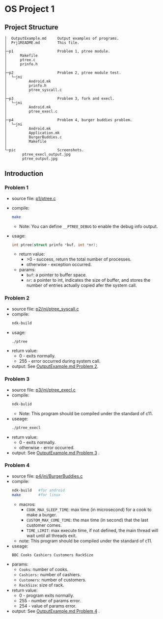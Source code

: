 # OS Project 1

## Project Structure
```
│  OutputExample.md     Output examples of programs.
│  Prj1README.md        This file.
│
├─p1                    Problem 1, ptree module.
│      Makefile
│      ptree.c
│      prinfo.h
│
├─p2                    Problem 2, ptree module test.
│  └─jni
│          Android.mk
│          prinfo.h
│          ptree_syscall.c
│
├─p3                    Problem 3, fork and execl.
│  └─jni
│          Android.mk
│          ptree_execl.c
│
├─p4                    Problem 4, burger buddies problem.
│  └─jni
│          Android.mk
│          Application.mk
│          BurgerBuddies.c
│          Makefile
│
└─pic                   Screenshots.
        ptree_execl_output.jpg
        ptree_output.jpg
```
## Introduction
### Problem 1
+ source file: [p1/ptree.c](p1/ptree.c)
+ compile:
    ```sh
    make
    ```
  + Note: You can define `__PTREE_DEBUG` to enable the debug info output.

+ usage:
    ```c
    int ptree(struct prinfo *buf, int *nr);
    ```
  + return value:
    + \>0 - success, return the total number of processes.
    + otherwise - exception occurred.
  + params:
    + `buf`: a pointer to buffer space.
    + `nr`: a pointer to int, indicates the size of buffer, and stores the number of entries actually copied afer the system call.
### Problem 2
+ source file: [p2/jni/ptree_syscall.c](p2/jni/ptree_syscall.c)
+ compile:
    ```sh
    ndk-build
    ```
+ usage:
    ```sh
    ./ptree
    ```
+ return value:
    + 0 - exits normally.
    + 255 - error occurred during system call.
+ output:
    See [OutputExample.md Problem 2](OutputExample.md#problem-2).
### Problem 3
+ source file: [p3/jni/ptree_execl.c](p3/jni/ptree_execl.c)
+ compile:
    ```sh
    ndk-bulid
    ```
    + Note: This program should be compiled under the standard of c11.
+ useage:
    ```sh
    ./ptree_execl
    ```
+ return value:
    + 0 - exits normally.
    + otherwise - error occurred.
+ output:
    See [OutputExample.md Problem 3](OutputExample.md#problem-3) .
### Problem 4
+ source file: [p4/jni/BurgerBuddies.c](p4/jni/BurgerBuddies.c)
+ compile:
    ```sh
    ndk-build   #for android
    make        #for linux
    ```
    + macros:
        + `COOK_MAX_SLEEP_TIME`: max time (in microsecond) for a cook to make a burger.
        + `CUSTOM_MAX_COME_TIME`: the max time (in second) that the last customer comes.
        + `TIME_LIMIT`: max execute time, if not defined, the main thread will wait until all threads exit.
    + note: This program should be compiled under the standard of c11.
+ useage:
    ```
    BBC Cooks Cashiers Customers RackSize
    ```
+ params:
    + `Cooks`: number of cooks.
    + `Cashiers:` number of cashiers.
    + `Customers`: number of customers.
    + `RackSize`: size of rack.
+ return value:
    + 0 - program exits normally.
    + 255 - number of params error.
    + 254 - value of params error.
+ output:
    See [OutputExample.md Problem 4](OutputExample.md#problem-4) .